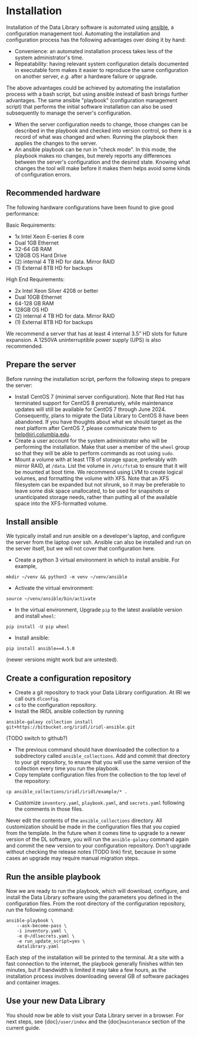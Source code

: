 # Installation

Installation of the Data Library software is automated using [ansible](https://docs.ansible.com/ansible_community.html), a configuration management tool.
Automating the installation and configuration process has the following advantages over doing it by hand:
* Convenience: an automated installation process takes less of the system administrator's time.
* Repeatability: having relevant system configuration details documented in executable form makes it easier to reproduce the same configuration on another server, *e.g.* after a hardware failure or upgrade.

The above advantages could be achieved by automating the installation process with a bash script, but using ansible instead of bash brings further advantages. The same ansible "playbook" (configuration management script) that performs the initial software installation can also be used subsequently to manage the server's configuration.
* When the server configuration needs to change, those changes can be described in the playbook and checked into version control, so there is a record of what was changed and when. Running the playbook then applies the changes to the server.
* An ansible playbook can be run in "check mode". In this mode, the playbook makes no changes, but merely reports any differences between the server's configuration and the desired state. Knowing what changes the tool will make before it makes them helps avoid some kinds of configuration errors.

## Recommended hardware
The following hardware configurations have been found to give good performance:

Basic Requirements:
* 1x Intel Xeon E-series 8 core
* Dual 1GB Ethernet
* 32-64 GB RAM
* 128GB OS Hard Drive
* (2) internal 4 TB HD for data. Mirror RAID
* (1) External 8TB HD for backups

High End Requirements:
* 2x Intel Xeon Silver 4208 or better
* Dual 10GB Ethernet
* 64-128 GB RAM
* 128GB OS HD
* (2) internal 4 TB HD for data. Mirror RAID
* (1) External 8TB HD for backups

We recommend a server that has at least 4 internal 3.5” HD slots for future expansion. A 1250VA uninterruptible power supply (UPS) is also recommended.

## Prepare the server
Before running the installation script, perform the following steps to prepare the server:
* Install CentOS 7 (minimal server configuration). Note that Red Hat has terminated support for CentOS 8 prematurely, while maintenance updates will still be available for CentOS 7 through June 2024. Consequently, plans to migrate the Data Library to CentOS 8 have been abandoned. If you have thoughts about what we should target as the next platform after CentOS 7, please communicate them to [help@iri.columbia.edu](mailto:help@iri.columbia.edu).
* Create a user account for the system administrator who will be performing the installation. Make that user a member of the `wheel` group so that they will be able to perform commands as root using `sudo`.
* Mount a volume with at least 1TB of storage space, preferably with mirror RAID, at `/data`. List the volume in `/etc/fstab` to ensure that it will be mounted at boot time. We recommend using LVM to create logical volumes, and formatting the volume with XFS. Note that an XFS filesystem can be expanded but not shrunk, so it may be preferable to leave some disk space unallocated, to be used for snapshots or unanticipated storage needs, rather than putting all of the available space into the XFS-formatted volume.

## Install ansible
We typically install and run ansible on a developer's laptop, and configure the server from the laptop over ssh. Ansible can also be installed and run on the server itself, but we will not cover that configuration here.

* Create a python 3 virtual environment in which to install ansible. For example,
```
mkdir ~/venv && python3 -m venv ~/venv/ansible
```
* Activate the virtual environment:
```
source ~/venv/ansible/bin/activate
```
* In the virtual environment, Upgrade `pip` to the latest available version and install `wheel`:
```
pip install -U pip wheel
```
* Install ansible:
```
pip install ansible==4.5.0
```
(newer versions might work but are untested).

## Create a configuration repository
* Create a git repository to track your Data Library configuration. At IRI we call ours `dlconfig`.
* `cd` to the configuration repository.
* Install the IRIDL ansible collection by running
```
ansible-galaxy collection install git+https://bitbucket.org/iridl/iridl-ansible.git
```
(TODO switch to github?)
* The previous command should have downloaded the collection to a subdirectory called `ansible_collections`. Add and commit that directory to your git repository, to ensure that you will use the same version of the collection every time you run the playbook.
* Copy template configuration files from the collection to the top level of the repository:
```
cp ansible_collections/iridl/iridl/example/* .
```
* Customize `inventory.yaml`, `playbook.yaml`, and `secrets.yaml` following the comments in those files.

Never edit the contents of the `ansible_collections` directory. All customization should be made in the configuration files that you copied from the template. In the future when it comes time to upgrade to a newer version of the DL software, you will run the `ansible-galaxy` command again and commit the new version to your configuration repository. Don't upgrade without checking the release notes (TODO link) first, because in some cases an upgrade may require manual migration steps.

## Run the ansible playbook
Now we are ready to run the playbook, which will download, configure, and install the Data Library software using the parameters you defined in the configuration files. From the root directory of the configuration repository, run the following command:
```
ansible-playbook \
    --ask-become-pass \
    -i inventory.yaml \
    -e @~/dlsecrets.yaml \
    -e run_update_script=yes \
    datalibrary.yaml
```
Each step of the installation will be printed to the terminal. At a site with a fast connection to the internet, the playbook generally finishes within ten minutes, but if bandwidth is limited it may take a few hours, as the installation process involves downloading several GB of software packages and container images.

## Use your new Data Library
You should now be able to visit your Data Library server in a browser. For next steps, see {doc}`/user/index` and the {doc}`maintenance` section of the current guide.
